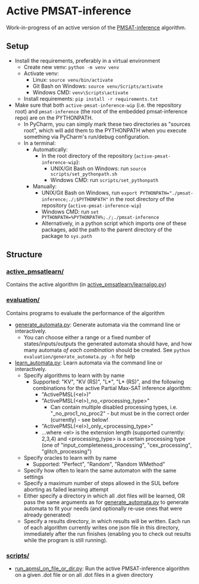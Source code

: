 # Active PMSAT-inference
Work-in-progress of an active version of the [PMSAT-inference](https://gitlab.com/felixwallner/pmsat-inference) algorithm.

## Setup
* Install the requirements, preferably in a virtual environment
  * Create new venv: `python -m venv venv`
  * Activate venv: 
    * Linux: `source venv/bin/activate`
    * Git Bash on Windows: `source venv/Scripts/activate`
    * Windows CMD: `venv\Scripts\activate`
  * Install requirements: `pip install -r requirements.txt`
* Make sure that both `active-pmsat-inference-wip` (i.e. the repository root) and `pmsat-inference` (the root of the embedded pmsat-inference repo) are on the PYTHONPATH.
  * In PyCharm, you can simply mark these two directories as "sources root", which will add them to the PYTHONPATH when you execute something via PyCharm's run/debug configuration.
  * In a terminal:
    * Automatically:
      * In the root directory of the repository (`active-pmsat-inference-wip`):
        * UNIX/Git Bash on Windows: run `source scripts/set_pythonpath.sh` 
        * Windows CMD: run `scripts/set_pythonpath`
    * Manually:
      * UNIX/Git Bash on Windows, run `export PYTHONPATH="./pmsat-inference;./;$PYTHONPATH"` in the root directory of the repository (`active-pmsat-inference-wip`)
      * Windows CMD: run `set PYTHONPATH=%PYTHONPATH%;./;./pmsat-inference`
      * Alternatively, in a python script which imports one of these packages, add the path to the parent directory of the package to `sys.path`

## Structure

### [active_pmsatlearn/](active_pmsatlearn)

Contains the active algorithm (in [active_pmsatlearn/learnalgo.py](active_pmsatlearn/learnalgo.py))

### [evaluation/](evaluation)

Contains programs to evaluate the performance of the algorithm
* [generate_automata.py](evaluation/generate_automata.py): Generate automata via the command line or interactively.
  * You can choose either a range or a fixed number of states/inputs/outputs the generated automata should have, and how many automata *of each combination* should be created. See `python evaluation/generate_automata.py -h` for help
* [learn_automata.py](evaluation/learn_automata.py): Learn automata via the command line or interactively.
  * Specify algorithms to learn with by name
    * Supported: "KV", "KV (RS)", "L*", "L* (RS)", and the following combinations for the active Partial Max-SAT inference algorithm:
      * "ActivePMSL(\<el\>)"
      * "ActivePMSL(\<el\>)\_no\_\<processing_type\>"
        * Can contain multiple disabled processing types, i.e. "_no_proc1_no_proc2" - but must be in the correct order (currently) - see below!
      * "ActivePMSL(\<el\>)\_only\_\<processing_type\>"
      * ...where \<el\> is the extension length (supported currently: 2,3,4) and \<processing_type\> is a certain processing type (one of "input_completeness_processing", "cex_processing", "glitch_processing")
  * Specify oracles to learn with by name
    * Supported: "Perfect", "Random", "Random WMethod"
  * Specify how often to learn the same automaton with the same settings
  * Specify a maximum number of steps allowed in the SUL before aborting as failed learning attempt
  * Either specify a directory in which all .dot files will be learned, OR pass the same arguments as for [generate_automata.py](evaluation/generate_automata.py) to generate automata to fit your needs (and optionally re-use ones that were already generated)
  * Specify a results directory, in which results will be written. Each run of each algorithm currently writes one json file in this directory, immediately after the run finishes (enabling you to check out results while the program is still running).

### [scripts/](scripts)
* [run_apmsl_on_file_or_dir.py](scripts/run_apmsl_on_file_or_dir.py): Run the active PMSAT-inference algorithm on a given .dot file or on all .dot files in a given directory